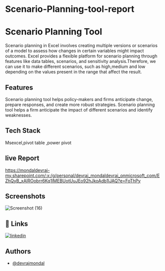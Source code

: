 # Scenario-Planning-tool-report

# Scenario Planning Tool

Scenario planning in Excel involves creating multiple versions or scenarios of a model to assess how changes in certain variables might impact outcomes. Excel provides a flexible platform for scenario planning through features like data tables, scenarios, and sensitivity analysis.Therefore, we can use it to make different scenarios, such as high,medium and low depending on the values present in the range that affect the result.


## Features

Scenario planning tool helps policy-makers and firms anticipate change, prepare responses, and create more robust strategies. Scenario planning tool helps a firm anticipate the impact of different scenarios and identify weaknesses.

## Tech Stack

Msexcel,pivot table ,power pivot 


## live Report
https://mondaldevraj-my.sharepoint.com/:x:/g/personal/devraj_mondaldevraj_onmicrosoft_com/EZhQyB_xAlROobrr6Kq1lMEBUotUuJEo92hJkoAdb1lJAQ?e=FoThPy


## Screenshots

![Screenshot (16)](https://github.com/devraj-mondal/Scenario-Planning-tool-report/assets/64974135/14e747f8-521e-4917-a7d8-f0f313e747e5)


## 🔗 Links

[![linkedin](https://img.shields.io/badge/linkedin-0A66C2?style=for-the-badge&logo=linkedin&logoColor=white)](https://www.linkedin.com/in/devrajmondal5/)

## Authors

- [@devrajmondal](https://github.com/devraj-mondal)

